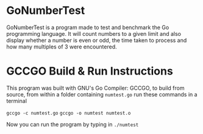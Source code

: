 # GoNumberTest
GoNumberTest is a program made to test and benchmark the Go programming language. It will count numbers to a given limit and also display whether a number is even or odd, the time taken to process and how many multiples of 3 were encountered.

# GCCGO Build & Run Instructions
This program was built with GNU's Go Compiler: GCCGO,
to build from source, from within a folder containing `numtest.go` run these commands in a terminal

`gccgo -c numtest.go`
`gccgo -o numtest numtest.o`

Now you can run the program by typing in
`./numtest`
